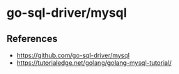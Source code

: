 # go-sql-driver/mysql



## References

* https://github.com/go-sql-driver/mysql
* https://tutorialedge.net/golang/golang-mysql-tutorial/